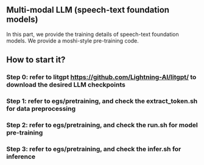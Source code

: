 ## Multi-modal LLM (speech-text foundation models)
In this part, we provide the training details of speech-text foundation models. 
We provide a moshi-style pre-training code.

## How to start it?

### Step 0: refer to litgpt https://github.com/Lightning-AI/litgpt/ to download the desired LLM checkpoints

### Step 1: refer to egs/pretraining, and check the extract_token.sh for data preprocessing

### Step 2: refer to egs/pretraining, and check the run.sh for model pre-training

### Step 3: refer to egs/pretraining, and check the infer.sh for inference


